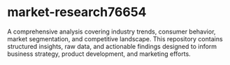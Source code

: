 # market-research76654
A comprehensive analysis covering industry trends, consumer behavior, market segmentation, and competitive landscape. This repository contains structured insights, raw data, and actionable findings designed to inform business strategy, product development, and marketing efforts.  
